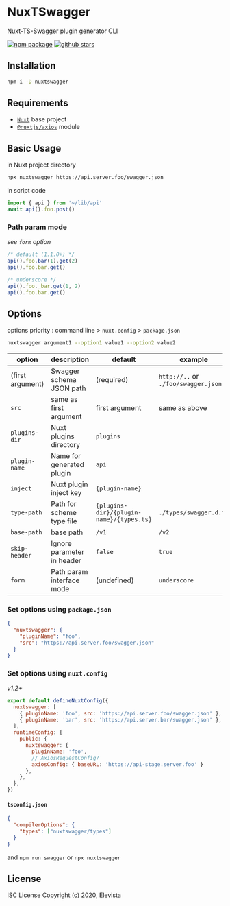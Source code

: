 # NuxTSwagger
Nuxt-TS-Swagger plugin generator CLI

[![npm package](https://img.shields.io/npm/v/nuxtswagger.svg?maxAge=2592000&style=flat-square)](https://www.npmjs.com/package/nuxtswagger)
[![github stars](https://img.shields.io/github/stars/Elevista/nuxtswagger?style=social)](https://github.com/Elevista/nuxtswagger)

## Installation
```sh
npm i -D nuxtswagger
```

## Requirements
- [`Nuxt`](https://nuxtjs.org) base project
- [`@nuxtjs/axios`](https://axios.nuxtjs.org) module

## Basic Usage
in Nuxt project directory
```sh
npx nuxtswagger https://api.server.foo/swagger.json
```
in script code
```js
import { api } from '~/lib/api'
await api().foo.post()
```

### Path param mode

*see `form` option*

```js
/* default (1.1.0+) */
api().foo.bar(1).get(2)
api().foo.bar.get()

/* underscore */
api().foo._bar.get(1, 2)
api().foo.bar.get()
```

## Options

options priority : command line > `nuxt.config` > `package.json`

```sh
nuxtswagger argument1 --option1 value1 --option2 value2
```

| option           | description                | default                                  | example                             |
|------------------|----------------------------|------------------------------------------|-------------------------------------|
| (first argument) | Swagger schema JSON path   | (required)                               | `http://..` or `./foo/swagger.json` |
| `src`            | same as first argument     | first argument                           | same as above                       |
| `plugins-dir`    | Nuxt plugins directory     | `plugins`                                |                                     |
| `plugin-name`    | Name for generated plugin  | `api`                                    |                                     |
| `inject`         | Nuxt plugin inject key     | `{plugin-name}`                          |                                     |
| `type-path`      | Path for scheme type file  | `{plugins-dir}/{plugin-name}/{types.ts}` | `./types/swagger.d.ts`              |
| `base-path`      | base path                  | `/v1`                                    | `/v2`                               |
| `skip-header`    | Ignore parameter in header | `false`                                  | `true`                              |
| `form`           | Path param interface mode  | (undefined)                              | `underscore`                        |

### Set options using `package.json`
```json
{
  "nuxtswagger": {
    "pluginName": "foo",
    "src": "https://api.server.foo/swagger.json"
  }
}
```

### Set options using `nuxt.config`

*v1.2+*

```js
export default defineNuxtConfig({
  nuxtswagger: [
    { pluginName: 'foo', src: 'https://api.server.foo/swagger.json' },
    { pluginName: 'bar', src: 'https://api.server.bar/swagger.json' },
  ],
  runtimeConfig: {
    public: {
      nuxtswagger: {
        pluginName: 'foo',
        // AxiosRequestConfig?
        axiosConfig: { baseURL: 'https://api-stage.server.foo' }
      },
    },
  },
})
```

#### `tsconfig.json`

```json
{
  "compilerOptions": {
    "types": ["nuxtswagger/types"]
  }
}
```



and `npm run swagger` or `npx nuxtswagger`


## License
ISC License
Copyright (c) 2020, Elevista
